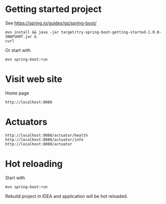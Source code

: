 # Getting started project

See https://spring.io/guides/gs/spring-boot/

    mvn install && java -jar target/try-spring-boot-getting-started-1.0.0-SNAPSHOT.jar &
    curl

Or start with

    mvn spring-boot:run

# Visit web site

Home page

    http://localhost:8080

# Actuators

    http://localhost:8080/actuator/health
    http://localhost:8080/actuator/info
    http://localhost:8080/actuator

# Hot reloading

Start with

    mvn spring-boot:run

Rebuild project in IDEA and application will be hot reloaded.

